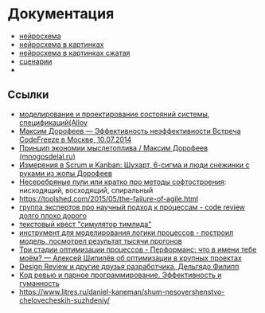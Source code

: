 # Документация

 * [нейросхема](./%D0%BD%D0%B5%D0%B9%D1%80%D0%BE%D1%81%D1%85%D0%B5%D0%BC%D1%8B/process_modeling.mm)
 * [нейросхема в картинках](./%D0%BD%D0%B5%D0%B9%D1%80%D0%BE%D1%81%D1%85%D0%B5%D0%BC%D1%8B/process_modeling.jpg)
 * [нейросхема в картинках сжатая](./%D0%BD%D0%B5%D0%B9%D1%80%D0%BE%D1%81%D1%85%D0%B5%D0%BC%D1%8B/process_modeling.small.jpg)
 * [сценарии](./%D1%81%D1%86%D0%B5%D0%BD%D0%B0%D1%80%D0%B8%D0%B8.md)
 * []()

## Ссылки

 * [моделирование и проектирование состояний системы, спецификаций(Alloy](https://habr.com/ru/company/yandex/blog/457810/)
 * [Максим Дорофеев — Эффективность неэффективности Встреча CodeFreeze в Москве, 10.07.2014](https://youtu.be/XDF02KmgJFE?list=PLm6zCN_KJCrX81iojL2lE2gHSbwnQE-QI&t=1560)
 * [Принцип экономии мыслетоплива / Максим Дорофеев (mnogosdelal.ru)](https://www.youtube.com/watch?v=fWR5SFhBUWc)
 * [Измерения в Scrum и Kanban: Шухарт, 6-сигма и люди снежинки с руками из жопы Дорофеев ](https://www.youtube.com/watch?v=VPDJXngp2bM)
 * [Несеребряные пули или кратко про методы софтостроения](https://habr.com/ru/post/546908/): нисходящий, восходящий, спиральный
 * https://toolshed.com/2015/05/the-failure-of-agile.html
 * [группа экспертов про научный подход к процессам - code review долго плохо дорого](https://www.youtube.com/watch?v=IDj3x__YZgE&list=PLFtS8Ah0wZvWS37oveJ0-D5K6V7GWUpqY&index=13)
 * [текстовый квест "симулятор тимлида"](https://habr.com/ru/companies/wrike/articles/679146/)
 * [инструмент для моделирования логики процессов - построил модель, посмотрел результат тысячи прогонов](https://cloud.anylogic.com/models)
 * [Три стадии оптимизации процессов - Перформанс: что в имени тебе моём? — Алексей Шипилёв об оптимизации в крупных проектах](https://habr.com/ru/companies/jugru/articles/338732/)
 * [Design Review и другие друзья разработчика, Дельгядо Филипп](https://www.youtube.com/watch?v=4Y0XJXRZv6k)
 * [Код ревью и парное программирование. Эффективность и гуманность ](https://music.yandex.com/album/13732143/track/112642653?dir=desc&activeTab=track-list)
 * https://www.litres.ru/daniel-kaneman/shum-nesovershenstvo-chelovecheskih-suzhdeniy/


